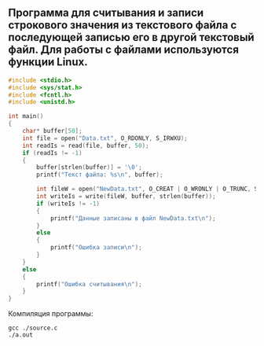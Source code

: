 ## Программа для считывания и записи строкового значения из текстового файла с последующей записью его в другой текстовый файл. Для работы с файлами используются функции Linux.

```C
#include <stdio.h>
#include <sys/stat.h>
#include <fcntl.h>
#include <unistd.h>

int main()
{
    char* buffer[50];
    int file = open("Data.txt", O_RDONLY, S_IRWXU);
    int readIs = read(file, buffer, 50);
    if (readIs != -1)
    {
        buffer[strlen(buffer)] = '\0';
        printf("Текст файла: %s\n", buffer);

        int fileW = open("NewData.txt", O_CREAT | O_WRONLY | O_TRUNC, S_IRWXU);
        int writeIs = write(fileW, buffer, strlen(buffer));
        if (writeIs != -1)
        {
            printf("Данные записаны в файл NewData.txt\n");
        }
        else
        {
            printf("Ошибка записи\n");
        }
    }
    else
    {
        printf("Ошибка считывания\n");
    }
}
```

Компиляция программы:
```
gcc ./source.c
./a.out
```